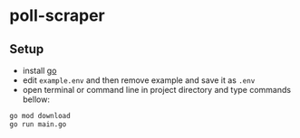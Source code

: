 # poll-scraper

## Setup

- install [go](https://golang.org/dl/)
- edit `example.env` and then remove example and save it as `.env`
- open terminal or command line in project directory and type commands bellow:

```sh
go mod download
go run main.go
```
